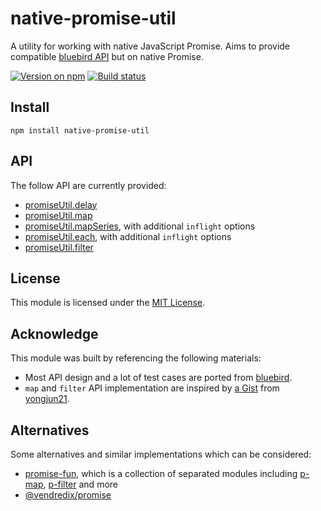 # native-promise-util
A utility for working with native JavaScript Promise. Aims to provide compatible
[bluebird API] but on native Promise.

[![Version on npm]][native-promise-util]
[![Build status]][Build workflow]


## Install
```
npm install native-promise-util
```


## API
The follow API are currently provided:
- [promiseUtil.delay](./doc/delay.md)
- [promiseUtil.map](./doc/map.md)
- [promiseUtil.mapSeries](./doc/map-series.md), with additional `inflight` options
- [promiseUtil.each](./doc/each.md), with additional `inflight` options
- [promiseUtil.filter](./doc/filter.md)


## License
This module is licensed under the [MIT License](./LICENSE).


## Acknowledge
This module was built by referencing the following materials:
- Most API design and a lot of test cases are ported from [bluebird].
- `map` and `filter` API implementation are inspired by [a Gist][1] from [yongjun21].


## Alternatives
Some alternatives and similar implementations which can be considered:
- [promise-fun], which is a collection of separated modules including [p-map], [p-filter] and more
- [@vendredix/promise]



[1]: https://gist.github.com/yongjun21/ec0ea757b9dcbf972a351453755cadcb
[@vendredix/promise]: https://www.npmjs.com/package/@vendredix/promise
[bluebird API]: http://bluebirdjs.com/docs/api-reference.html
[bluebird]: http://bluebirdjs.com/
[Build status]: https://img.shields.io/github/workflow/status/VeryCrazyDog/native-promise-util/Node.js%20CI
[Build workflow]: https://github.com/VeryCrazyDog/native-promise-util/actions?query=workflow%3A%22Node.js+CI%22
[native-promise-util]: https://www.npmjs.com/package/native-promise-util
[p-filter]: https://www.npmjs.com/package/p-filter
[p-map]: https://www.npmjs.com/package/p-map
[promise-fun]: https://github.com/sindresorhus/promise-fun#packages
[Version on npm]: https://img.shields.io/npm/v/native-promise-util
[yongjun21]: https://github.com/yongjun21
